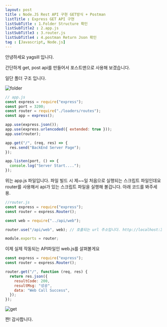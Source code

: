 ```yaml
---
layout: post
title : Node.JS Rest API 구현 GET방식 + Postman
listTitle : Express GET API 구현
listSubTitle : 1.Folder Structure 확인
listSubTitle2 : 2.app.js
listSubTitle3 : 3.router.js
listSubTitle4 : 4.postman Return Json 확인
tag : [Javascript, Node.js]
---
```

안녕하세요 yagsill 입니다.
  
간단하게 get, post api를 만들어서 포스트맨으로 사용해 보겠습니다.
  
일단 폴더 구조 입니다.
<div id="subTitle">
</div>
  
![folder](https://img1.daumcdn.net/thumb/R1280x0/?scode=mtistory2&fname=https%3A%2F%2Fblog.kakaocdn.net%2Fdn%2F9jpX5%2FbtsjmuIyp66%2FXmr5JNXZ1cO4yOXVNsBkPK%2Fimg.png)

<div id="subTitle2">
</div>
  
```javascript
// app.js
const express = require("express");
const port = 3200;
const router = require("./loaders/routes");
const app = express();

app.use(express.json());
app.use(express.urlencoded({ extended: true }));
app.use(router);

app.get("/", (req, res) => {
  res.send("BackEnd Server Page");
});

app.listen(port, () => {
  console.log("Server Start....");
});
```
  
위는 app.js 파일입니다. 파일 빌드 시 제~~일 처음으로 실행되는 스크립트 파일인데요 router를 사용해서 api가 있는 스크립트 파일을 실행해 볼겁니다. 아래 코드를 봐주세용.
  
<div id="subTitle3">
</div>

```javascript
//router.js
const express = require("express");
const router = express.Router();

const web = require("../api/web"); 

router.use("/api/web", web); // 호출되는 url 주소입니다. http://localhost:3200/api/web/ 으로 호출 됨.

module.exports = router;
```
  
이제 실제 작동되는 API파일인 web.js를 살펴볼게요
  
```javascript
const express = require("express");
const router = express.Router();

router.get("/", function (req, res) {
  return res.json({
    resultCode: 200,
    resultMsg: "성공",
    data: "Web Call Success",
  });
});
```
<div id="subTitle4">
</div>

![get](https://img1.daumcdn.net/thumb/R1280x0/?scode=mtistory2&fname=https%3A%2F%2Fblog.kakaocdn.net%2Fdn%2FcrO5iL%2FbtsjsfDQcrB%2FAfXl8nbxy4Gih1DNYSAX70%2Fimg.png)
  
짠! 감사합니다.
